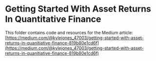 # Getting Started With Asset Returns In Quantitative Finance

This folder contains code and resources for the Medium article:
[https://medium.com/@kylejones_47003/getting-started-with-asset-returns-in-quanitiative-finance-819b80e1cd6f](https://medium.com/@kylejones_47003/getting-started-with-asset-returns-in-quanitiative-finance-819b80e1cd6f)
